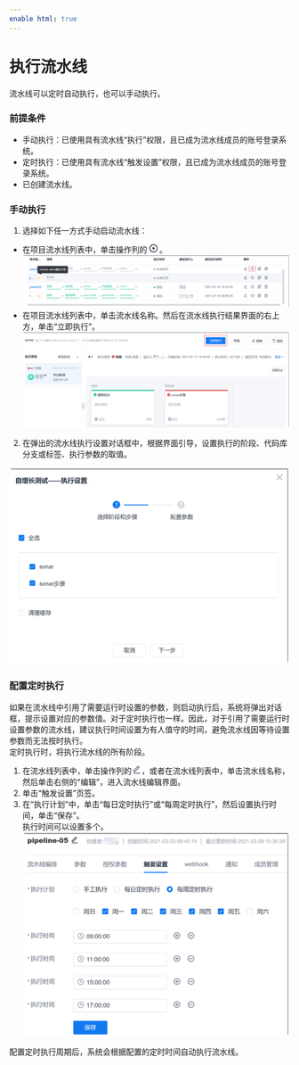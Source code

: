 ```yaml
---
enable html: true
---
```

# 执行流水线

流水线可以定时自动执行，也可以手动执行。

### 前提条件
* 手动执行：已使用具有流水线“执行”权限，且已成为流水线成员的账号登录系统。
* 定时执行：已使用具有流水线“触发设置”权限，且已成为流水线成员的账号登录系统。
* 已创建流水线。

### 手动执行
1. 选择如下任一方式手动启动流水线：
  * 在项目流水线列表中，单击操作列的![](fig/执行.png)。            
      <img src="fig/流水线-执行-01.png" style="zoom:50%">                 
  * 在项目流水线列表中，单击流水线名称。然后在流水线执行结果界面的右上方，单击“立即执行”。            
       <img src="fig/流水线-执行-02.png" style="zoom:50%">                 
2. 在弹出的流水线执行设置对话框中，根据界面引导，设置执行的阶段、代码库分支或标签、执行参数的取值。        
  <img src="fig/流水线-执行设置.png" style="zoom:50%">

### 配置定时执行       
如果在流水线中引用了需要运行时设置的参数，则启动执行后，系统将弹出对话框，提示设置对应的参数值。对于定时执行也一样。因此，对于引用了需要运行时设置参数的流水线，建议执行时间设置为有人值守的时间，避免流水线因等待设置参数而无法按时执行。                     
定时执行时，将执行流水线的所有阶段。                       
1. 在流水线列表中，单击操作列的![](fig/modify-02.png)，或者在流水线列表中，单击流水线名称，然后单击右侧的“编辑”，进入流水线编辑界面。
2. 单击“触发设置”页签。
3. 在“执行计划”中，单击“每日定时执行”或“每周定时执行”，然后设置执行时间，单击“保存”。             
     执行时间可以设置多个。                        
     <img src="fig/流水线-执行-03.png" style="zoom:50%">

配置定时执行周期后，系统会根据配置的定时时间自动执行流水线。

